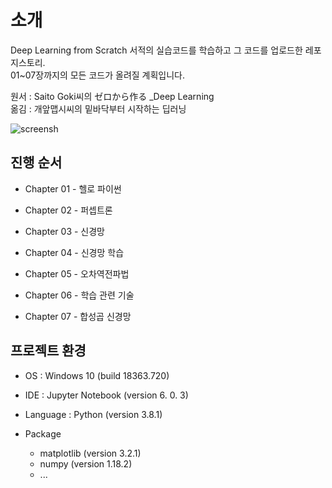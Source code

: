 
# 소개

Deep Learning from Scratch 서적의 실습코드를 학습하고 그 코드를 업로드한 레포지스토리.  
01~07장까지의 모든 코드가 올려질 계획입니다. 

원서 : Saito Goki씨의 ゼロから作る _Deep Learning  
옮김 : 개앞맵시씨의 밑바닥부터 시작하는 딥러닝  

![screensh](https://i.imgur.com/U4j2JYT.jpg)


## 진행 순서 

 + Chapter 01 - 헬로 파이썬

 + Chapter 02 - 퍼셉트론

 + Chapter 03 - 신경망

 + Chapter 04 - 신경망 학습

 + Chapter 05 - 오차역전파법

 + Chapter 06 - 학습 관련 기술

 + Chapter 07 - 합성곱 신경망



## 프로젝트 환경

-   OS : Windows 10 (build 18363.720)

-   IDE : Jupyter Notebook (version 6. 0. 3)
-	Language : Python (version 3.8.1)
-	Package
	-	matplotlib (version 3.2.1)
	-	numpy (version 1.18.2)
	-	...